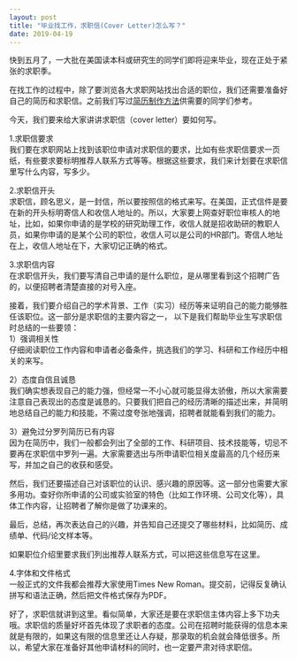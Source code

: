 ```yaml
---
layout: post
title: "毕业找工作，求职信(Cover Letter)怎么写？"
date: 2019-04-19
---
```


快到五月了，一大批在美国读本科或研究生的同学们即将迎来毕业，现在正处于紧张的求职季。

在找工作的过程中，除了要浏览各大求职网站找出合适的职位，我们还需要准备好自己的简历和求职信。之前我们写过[简历制作方法](http://www.tessay.org/blog/2017/09/12/resume)供需要的同学们参考。

今天，我们要来给大家讲讲求职信（cover letter）要如何写。

1.求职信要求  
我们要在求职网站上找到该职位申请对求职信的要求，比如有些求职信要求一页纸，有些要求要标明推荐人联系方式等等。根据这些要求，我们来计划要在求职信里写什么内容，写多少。

2.求职信开头  
求职信，顾名思义，是一封信，所以要按照信的格式来写。在美国，正式信件是要在新的开头标明寄信人和收信人地址的。所以，大家要上网查好职位审核人的地址，比如，如果你申请的是学校的研究助理工作，收信人就是招收助研的教职人员，如果你申请的是某个公司的职位，收信人可以是公司的HR部门。寄信人地址在上，收信人地址在下，大家切记正确的格式。

3.求职信内容  
在求职信开头，我们要写清自己申请的是什么职位，是从哪里看到这个招聘广告的，以便招聘者清楚直接的对号入座。

接着，我们要介绍自己的学术背景、工作（实习）经历等来证明自己的能力能够胜任该职位。这一部分是求职信的主要内容之一， 以下是我们帮助毕业生写求职信时总结的一些要领：  
 1）强调相关性  
  仔细阅读职位工作内容和申请者必备条件，挑选我们的学习、科研和工作经历中相关的来写。

 2）态度自信且诚恳  
  我们确实想表现自己的能力强，但经常一不小心就可能显得太骄傲，所以大家需要注意自己表现出的态度是诚恳的。只要我们把自己的经历清晰的描述出来，并简明地总结自己的能力和技能，不需过度夸张地强调，招聘者就能看到我们的能力。

 3）避免过分罗列简历已有内容  
  因为在简历中，我们一般都会列出了全部的工作、科研项目、技术技能等，切忌不要再在求职信中罗列一遍。大家需要选出与所申请职位相关度最高的几个经历来写，并加之自己的收获和感受。

  然后，我们还要描述自己对该职位的认识、感兴趣的原因等。这一部分也需要大家多用功。查好你所申请的公司或实验室的特色（比如工作环境、公司文化等），具体工作内容，让招聘者了解你是做了功课来的。

  最后，总结，再次表达自己的兴趣，并告知自己还提交了哪些材料，比如简历、成绩单、代码/论文样本等。

  如果职位介绍里要求我们列出推荐人联系方式，可以把这些信息写在这里。

4.字体和文件格式  
一般正式的文件我都会推荐大家使用Times New Roman。提交前，记得反复确认拼写和语法正确，然后把文件格式保存为PDF。

好了，求职信就讲到这里。看似简单，大家还是要在求职信主体内容上多下功夫哦。求职信的质量好坏首先体现了求职者的态度。公司在招聘时能获得的信息本来就是有限的，如果这有限的信息里还让人存疑，那录取的机会就会降低很多。所以，希望大家在准备好其他申请材料的同时，也一定要严肃对待求职信。
